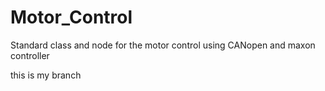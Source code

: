 # Motor_Control
Standard class and node for the motor control using CANopen and maxon controller

this is my branch